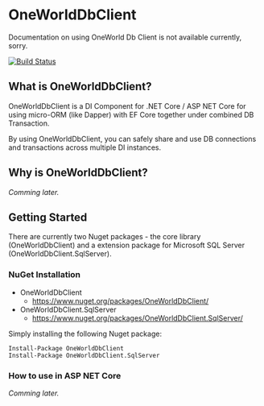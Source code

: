 # OneWorldDbClient

Documentation on using OneWorld Db Client is not available currently, sorry.

[![Build Status](https://dev.azure.com/SiroccoHub/OneWorldDbClient/_apis/build/status/SiroccoHub.OneWorldDbClient?branchName=master)](https://dev.azure.com/SiroccoHub/OneWorldDbClient/_build/latest?definitionId=6&branchName=master)

## What is OneWorldDbClient?

OneWorldDbClient is a DI Component for .NET Core / ASP NET Core for using micro-ORM (like Dapper)  with  EF Core together under combined DB Transaction.

By using OneWorldDbClient, you can safely share and use DB connections and transactions across multiple DI instances.

## Why is OneWorldDbClient?

_Comming later._

## Getting Started

There are currently two Nuget packages - the core library (OneWorldDbClient) and a extension package for Microsoft SQL Server (OneWorldDbClient.SqlServer).

### NuGet Installation

* OneWorldDbClient
  * <https://www.nuget.org/packages/OneWorldDbClient/>  
* OneWorldDbClient.SqlServer
  * <https://www.nuget.org/packages/OneWorldDbClient.SqlServer/>

Simply installing the following Nuget package:

    Install-Package OneWorldDbClient
    Install-Package OneWorldDbClient.SqlServer

### How to use in ASP NET Core

_Comming later._
